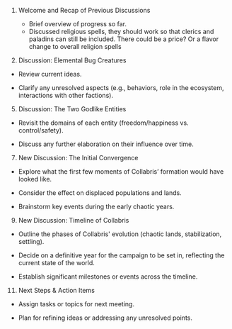 1. Welcome and Recap of Previous Discussions
	- Brief overview of progress so far.
	- Discussed religious spells, they should work so that clerics and paladins can still be included. There could be a price? Or a flavor change to overall religion spells
    

3. Discussion: Elemental Bug Creatures
    

- Review current ideas.
    
- Clarify any unresolved aspects (e.g., behaviors, role in the ecosystem, interactions with other factions).
    

5. Discussion: The Two Godlike Entities
    

- Revisit the domains of each entity (freedom/happiness vs. control/safety).
    
- Discuss any further elaboration on their influence over time.
    

7. New Discussion: The Initial Convergence
    

- Explore what the first few moments of Collabris’ formation would have looked like.
    
- Consider the effect on displaced populations and lands.
    
- Brainstorm key events during the early chaotic years.
    

9. New Discussion: Timeline of Collabris
    

- Outline the phases of Collabris' evolution (chaotic lands, stabilization, settling).
    
- Decide on a definitive year for the campaign to be set in, reflecting the current state of the world.
    
- Establish significant milestones or events across the timeline.
    

11. Next Steps & Action Items
    

- Assign tasks or topics for next meeting.
    
- Plan for refining ideas or addressing any unresolved points.